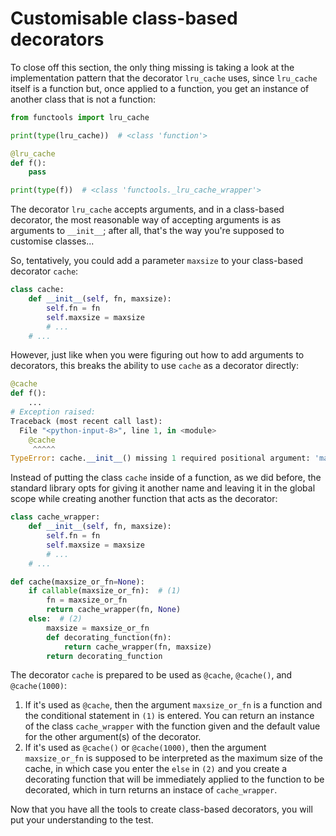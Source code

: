 # Customisable class-based decorators

To close off this section, the only thing missing is taking a look at the implementation pattern that the decorator `lru_cache` uses, since `lru_cache` itself is a function but, once applied to a function, you get an instance of another class that is not a function:

```python
from functools import lru_cache

print(type(lru_cache))  # <class 'function'>

@lru_cache
def f():
    pass

print(type(f))  # <class 'functools._lru_cache_wrapper'>
```

The decorator `lru_cache` accepts arguments, and in a class-based decorator, the most reasonable way of accepting arguments is as arguments to `__init__`; after all, that's the way you're supposed to customise classes...

So, tentatively, you could add a parameter `maxsize` to your class-based decorator `cache`:

```python
class cache:
    def __init__(self, fn, maxsize):
        self.fn = fn
        self.maxsize = maxsize
        # ...
    # ...
```

However, just like when you were figuring out how to add arguments to decorators, this breaks the ability to use `cache` as a decorator directly:

```python
@cache
def f():
    ...
# Exception raised:
Traceback (most recent call last):
  File "<python-input-8>", line 1, in <module>
    @cache
     ^^^^^
TypeError: cache.__init__() missing 1 required positional argument: 'maxsize'
```

Instead of putting the class `cache` inside of a function, as we did before, the standard library opts for giving it another name and leaving it in the global scope while creating another function that acts as the decorator:

```python
class cache_wrapper:
    def __init__(self, fn, maxsize):
        self.fn = fn
        self.maxsize = maxsize
        # ...
    # ...

def cache(maxsize_or_fn=None):
    if callable(maxsize_or_fn):  # (1)
        fn = maxsize_or_fn
        return cache_wrapper(fn, None)
    else:  # (2)
        maxsize = maxsize_or_fn
        def decorating_function(fn):
            return cache_wrapper(fn, maxsize)
        return decorating_function
```

The decorator `cache` is prepared to be used as `@cache`, `@cache()`, and `@cache(1000)`:

 1. If it's used as `@cache`, then the argument `maxsize_or_fn` is a function and the conditional statement in `(1)` is entered.
 You can return an instance of the class `cache_wrapper` with the function given and the default value for the other argument(s) of the decorator.
 2. If it's used as `@cache()` or `@cache(1000)`, then the argument `maxsize_or_fn` is supposed to be interpreted as the maximum size of the cache, in which case you enter the `else` in `(2)` and you create a decorating function that will be immediately applied to the function to be decorated, which in turn returns an instace of `cache_wrapper`.

Now that you have all the tools to create class-based decorators, you will put your understanding to the test.
